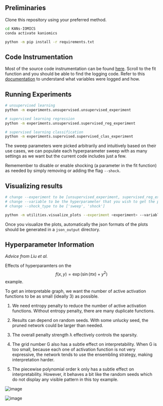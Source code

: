 ## Preliminaries

Clone this repository using your preferred method.

```bash
cd KANs-IOMICS
conda activate kaniomics

python -m pip install -r requirements.txt
```

## Code Instrumentation

Most of the source code instrumentation can be found [here](https://github.com/shamanth-kuthpadi/KANs-IOMICS/blob/main/kan/MultKAN.py). Scroll to the fit function and you should be able to find the logging code. Refer to this [documentation](https://github.com/shamanth-kuthpadi/KANs-IOMICS/blob/main/KANs__Supervised_Learning.pdf) to understand what variables were logged and how.

## Running Experiments

```bash
# unsupervised learning
python -m experiments.unsupervised.unsupervised_experiment

# supervised learning regression
python -m experiments.unsupervised.supervised_reg_experiment

# supervised learning classification
python -m experiments.supervised.supervised_clas_experiment
```

The sweep parameters were picked arbitrarily and intuitively based on their use cases, we can populate each hyperparameter sweep with as many settings as we want but the current code includes just a few.

Rememember to disable or enable shocking (a parameter in the fit function) as needed by simply removing or adding the flag `--shock`.

## Visualizing results

```bash
# change --experiment to be [unsupervised_experiment, supervised_reg_experiment, supervised_clas_experiment]
# change --variable to be the hyperparameter that you wish to get the plots for
# change --shock_type to be ['sweep', 'shock']

python -m utilities.visualize_plots --experiment <experiment> --variable <hyperparameter> --shock_type <shock_type>
```

Once you visualize the plots, automatically the json formats of the plots should be generated in a `json_output` directory.

## Hyperparameter Information

_Advice from Liu et al._

Effects of hyperparamters on the $$f(x, y) = \exp(\sin(\pi x) + y^2)$$ example.

To get an interpretable graph, we want the number of active activation functions to be as small (ideally 3) as possible.

1. We need entropy penalty to reduce the number of active activation functions. Without entropy penalty, there are many duplicate functions.

2. Results can depend on random seeds. With some unlucky seed, the pruned network could be larger than needed.

3. The overall penalty strength λ effectively controls the sparsity.

4. The grid number G also has a subtle effect on interpretability. When G is too small, because each one of activation function is not very expressive, the network tends to use the ensembling strategy, making interpretation harder.

5. The piecewise polynomial order k only has a subtle effect on interpretability. However, it behaves a bit like the random seeds which do not display any visible pattern in this toy example.

![image](https://github.com/user-attachments/assets/085a15a9-deba-4a46-a5a3-3099bd1de3d5)

![image](https://github.com/user-attachments/assets/d46b24bd-64b5-4f8d-b810-bc6f10f9b50e)
